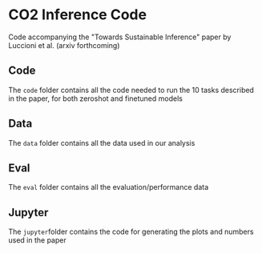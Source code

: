 # CO2 Inference Code
Code accompanying the "Towards Sustainable Inference" paper by Luccioni et al. (arxiv forthcoming)

## Code 
The `code` folder contains all the code needed to run the 10 tasks described in the paper, for both zeroshot and finetuned models

## Data 
The `data` folder contains all the data used in our analysis

## Eval
The `eval` folder contains all the evaluation/performance data 

## Jupyter
The `jupyter`folder contains the code for generating the plots and numbers used in the paper

